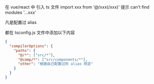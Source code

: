 在 vue/react 中 引入 ts 文件
import xxx from '@/xxx(/xxx)'
提示 can't find modules '...xxx'

凡是配置过 alias

都在 tsconfig.js 文件中添加以下内容

```json
{
  "compilerOptions": {
    "paths": {
      "@/*": ["src/*"],
      "@comp/*": ["src/components/*"],
      "other": "根据自己配置过的 alias 而定"
    }
  }
}
```
